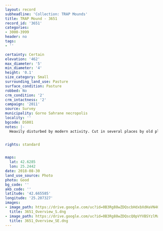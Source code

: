 ```yaml
---
layout: record
subheadline: 'Collection: TRAP Mounds'
title: TRAP Mound - 3651
record_id: '3651'
categories:
- 3000-3999
header: no
tags:
- ''

certainty: Certain
elevation: '462'
max_diameter: '5'
min_diameter: '4'
height: '0.1'
size_category: Small
surrounding_land_use: Pasture
surface_condition: Pasture
robbed: No
crm_condition: '2'
crm_intactness: '2'
campaign: '2011'
source: Survey
municipality: Gorno Sahrane necropolis
locality: ''
bgcode: DS001
notes: |-
  Heavily disturbed by modern activity. Cut in several places by old ploughing stoney surface, thin vegetation. No visible robbers trenches.


rights: standard


maps:
  lat: 42.6285
  lon: 25.2442
date: 2018-08-30
land_use_source: Photo
photo: Good
bg_code: ''
akb_code: ''
latitude: '42.665585'
longitude: '25.207327'
images:
- image_path: https://drive.google.com/uc?id=0B3Rg88wZDQscbHdxbXdHaVN4Q1E
  title: 3651_Overview_S.dng
- image_path: https://drive.google.com/uc?id=0B3Rg88wZDQscQ0pVYVBSYzlMaVU
  title: 3651_Overview_SE.dng
---
```

